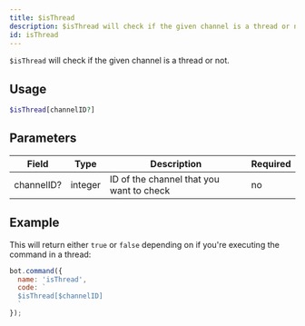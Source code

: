 ```yaml
---
title: $isThread 
description: $isThread will check if the given channel is a thread or not.
id: isThread
---
```


`$isThread` will check if the given channel is a thread or not.

## Usage

```php
$isThread[channelID?]
```

## Parameters 


| Field      | Type    | Description                              | Required |
| ---------- | ------- | ---------------------------------------- | -------- |
| channelID? | integer | ID of the channel that you want to check | no       |


## Example

This will return either `true` or `false` depending on if you're executing the command in a thread:

```javascript
bot.command({
  name: 'isThread',
  code: `
  $isThread[$channelID]
  `
});
```